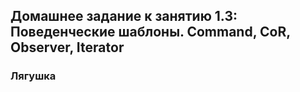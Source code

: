 ## Домашнее задание к занятию 1.3: Поведенческие шаблоны. Command, CoR, Observer, Iterator


### Лягушка